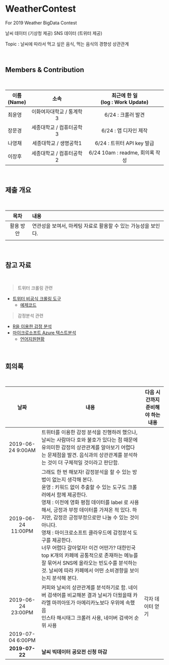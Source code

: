 # WeatherContest
For 2019 Weather BigData Contest



날씨 데이터 (기상청 제공)
SNS 데이터 (트위터 제공)

Topic : 날씨에 따라서 먹고 싶은 음식, 먹는 음식의 경향성 상관관계

<br>

## Members & Contribution

<br>

| 이름 <br>(Name) | 소속 | 최근에 한 일 <br>(log : Work Update) |
|---|:---:|:---:|
| 최윤영 | 이화여자대학교 / 통계학3 | 6/24 : 크롤러 발견 |
| 장문경 | 세종대학교 / 컴퓨터공학3 | 6/24 : 앱 디자인 제작 |
| 나영채 | 세종대학교 / 생명공학1 | 6/24 : 트위터 API key 발급 |
| 이장후 | 세종대학교 / 컴퓨터공학2 | 6/24 10am : readme, 회의록 작성 |


<br>

## 제출 개요

<br>

| 목차 | 내용 |
|:---:|:---|
| 활용 방안| 연관성을 보여서, 마케팅 자료로 활용할 수 있는 가능성을 보인다. |
| | |




<br>

## 참고 자료

<br>

> 트위터 크롤링 관련
- [트위터 비공식 크롤링 도구](https://github.com/truptoupparabpara/twitterscraper)
  - [예제코드](https://fouaaa.blogspot.com/2019/01/capstone-design-twitterscraper-python.html)

> 감정분석 관련
- [R을 이용한 감정 분석](http://ruck2015.r-kor.org/handout/sentiment_analysis_hyungjunkim.pdf)
- [마이크로소프트 Azure 텍스트분석](https://docs.microsoft.com/ko-kr/azure/cognitive-services/text-analytics/language-support)
  - [언어지원현황](https://docs.microsoft.com/ko-kr/azure/cognitive-services/text-analytics/language-support)





<br>

## 회의록

<br>

| 날짜 | 내용 | 다음 시간까지 준비해야 하는 내용 |
|:---:|---|---|
| 2019-06-24 9:00AM | 트위터를 이용한 감정 분석을 진행하려 했으나, 날씨는 사람마다 호와 불호가 있다는 점 때문에 유의미한 감정의 상관관계를 알아보기 어렵다는 문제점을 발견. 음식과의 상관관계를 분석하는 것이 더 구체적일 것이라고 판단함. |  |
| 2019-06-24 11:00PM | 그래도 한 번 해보자! 감정분석을 할 수 있는 방법이 없는지 생각해 본다.<br>윤영 : 키워드 없이 추출할 수 있는 도구도 크롤러에서 함께 제공한다. <br>영채 : 이전에 영화 평점 데이터를 label 로 사용해서, 긍정과 부정 데이터를 가져온 적 있다. 하지만, 감정은 긍정부정으로만 나눌 수 있는 것이 아니다. <br>영채 : 마이크로소프트 클라우드에 감정분석 도구를 제공한다.<br>너무 어렵다 갈아엎자! 이건 어떤가? 대한민국 top K개의 카페에 공통적으로 존재하는 메뉴를 잘 묶어서 SNS에 올라오는 빈도수를 분석하는 것. 날씨에 따라 카페에서 어떤 소비경향을 보이는지 분석해 본다. |  |
|2019-06-24 23:00PM |커피와 날씨의 상관관계를 분석하기로 함. 네이버 검색어를 비교해본 결과 날씨가 더웠을때 카라멜 마끼아또가 아메리카노보다 우위에 속했음<br> 인스타 해시태그 크롤러 사용, 네이버 검색어 순위 사용 |각자 데이터 얻기 |
|2019-07-04 6:00PM | | |
|**2019-07-22** | **날씨 빅데이터 공모전 신청 마감** | |


